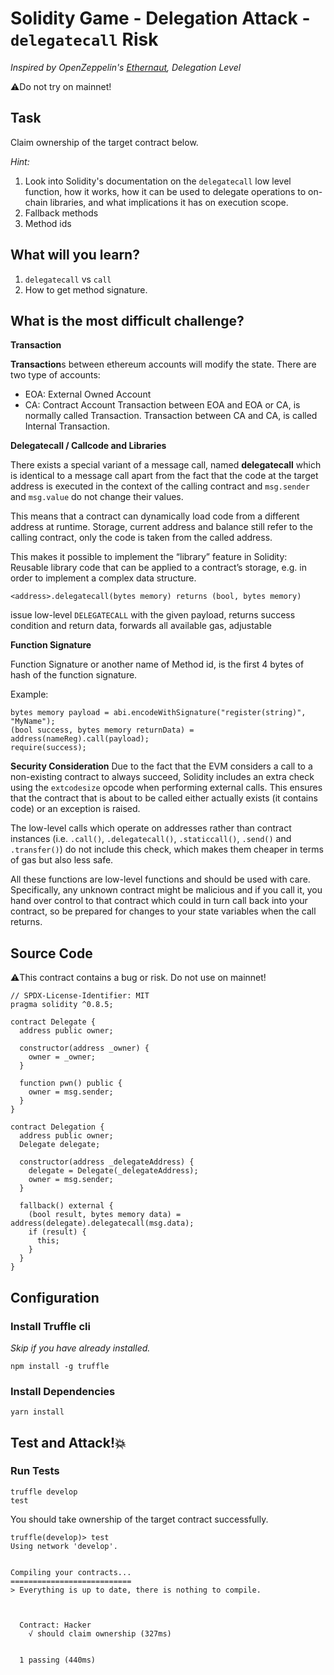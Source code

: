 # Solidity Game - Delegation Attack - `delegatecall` Risk

_Inspired by OpenZeppelin's [Ethernaut](https://ethernaut.openzeppelin.com), Delegation Level_

⚠️Do not try on mainnet!

## Task

Claim ownership of the target contract below.

_Hint:_

1. Look into Solidity's documentation on the `delegatecall` low level function, how it works, how it can be used to delegate operations to on-chain libraries, and what implications it has on execution scope.
2. Fallback methods
3. Method ids

## What will you learn?

1. `delegatecall` vs `call`
2. How to get method signature.

## What is the most difficult challenge?

**Transaction**

**Transaction**s between ethereum accounts will modify the state. There are two type of accounts:

- EOA: External Owned Account
- CA: Contract Account
  Transaction between EOA and EOA or CA, is normally called Transaction.
  Transaction between CA and CA, is called Internal Transaction.

**Delegatecall / Callcode and Libraries**

There exists a special variant of a message call, named **delegatecall** which is identical to a message call apart from the fact that the code at the target address is executed in the context of the calling contract and `msg.sender` and `msg.value` do not change their values.

This means that a contract can dynamically load code from a different address at runtime. Storage, current address and balance still refer to the calling contract, only the code is taken from the called address.

This makes it possible to implement the “library” feature in Solidity: Reusable library code that can be applied to a contract’s storage, e.g. in order to implement a complex data structure.

`<address>.delegatecall(bytes memory) returns (bool, bytes memory)`

issue low-level `DELEGATECALL` with the given payload, returns success condition and return data, forwards all available gas, adjustable

**Function Signature**

Function Signature or another name of Method id, is the first 4 bytes of hash of the function signature.

Example:

```
bytes memory payload = abi.encodeWithSignature("register(string)", "MyName");
(bool success, bytes memory returnData) = address(nameReg).call(payload);
require(success);
```

**Security Consideration**
Due to the fact that the EVM considers a call to a non-existing contract to always succeed, Solidity includes an extra check using the `extcodesize` opcode when performing external calls. This ensures that the contract that is about to be called either actually exists (it contains code) or an exception is raised.

The low-level calls which operate on addresses rather than contract instances (i.e. `.call()`, `.delegatecall()`, `.staticcall()`, `.send()` and `.transfer()`) do not include this check, which makes them cheaper in terms of gas but also less safe.

All these functions are low-level functions and should be used with care. Specifically, any unknown contract might be malicious and if you call it, you hand over control to that contract which could in turn call back into your contract, so be prepared for changes to your state variables when the call returns.

## Source Code

⚠️This contract contains a bug or risk. Do not use on mainnet!

```solidity
// SPDX-License-Identifier: MIT
pragma solidity ^0.8.5;

contract Delegate {
  address public owner;

  constructor(address _owner) {
    owner = _owner;
  }

  function pwn() public {
    owner = msg.sender;
  }
}

contract Delegation {
  address public owner;
  Delegate delegate;

  constructor(address _delegateAddress) {
    delegate = Delegate(_delegateAddress);
    owner = msg.sender;
  }

  fallback() external {
    (bool result, bytes memory data) = address(delegate).delegatecall(msg.data);
    if (result) {
      this;
    }
  }
}

```

## Configuration

### Install Truffle cli

_Skip if you have already installed._

```
npm install -g truffle
```

### Install Dependencies

```
yarn install
```

## Test and Attack!💥

### Run Tests

```
truffle develop
test
```

You should take ownership of the target contract successfully.

```
truffle(develop)> test
Using network 'develop'.


Compiling your contracts...
===========================
> Everything is up to date, there is nothing to compile.



  Contract: Hacker
    √ should claim ownership (327ms)


  1 passing (440ms)

```
